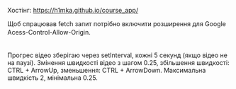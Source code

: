 Хостінг: https://h1mka.github.io/course_app/

Щоб спрацював fetch запит потрібно включити розширення для Google Acess-Control-Allow-Origin.ㅤㅤㅤㅤㅤㅤㅤㅤㅤㅤㅤㅤ                                                                                                   ㅤㅤㅤㅤㅤㅤㅤㅤㅤㅤㅤㅤㅤㅤ                                               

Прогрес відео зберігаю через setInterval, кожні 5 секунд (якщо відео не на паузі).
Змінення швидкості відео з шагом 0.25, збільшення швидкості: CTRL + ArrowUp, зменьшення: CTRL + ArrowDown. Максимальна швидкість 2, мінімальна 0.25.                     
